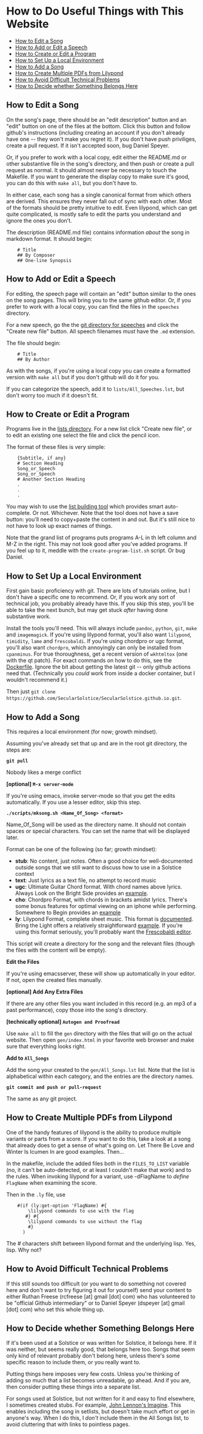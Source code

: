 # How to Do Useful Things with This Website 

* [How to Edit a Song](#how-to-edit-a-song)
* [How to Add or Edit a Speech](#how-to-add-or-edit-a-speech)
* [How to Create or Edit a Program](#how-to-create-or-edit-a-program)
* [How to Set Up a Local Environment](#how-to-set-up-a-local-environment)
* [How to Add a Song](#how-to-add-a-song)
* [How to Create Multiple PDFs from Lilypond](#how-to-create-multiple-pdfs-from-lilypond)
* [How to Avoid Difficult Technical Problems](#how-to-avoid-difficult-technical-problems)
* [How to Decide whether Something Belongs Here](#how-to-decide-whether-something-belongs-here)

## How to Edit a Song

On the song's page, there should be an "edit description" button and an "edit" button on one of the files at the bottom.  Click this button and follow github's instructions (including creating an account if you don't already have one -- they won't make you regret it).  If you don't have push priviliges, create a pull request.  If it isn't accepted soon, bug Daniel Speyer.

Or, if you prefer to work with a local copy, edit either the README.md or other substantive file in the song's directory, and then push or create a pull request as normal.  It should almost never be necessary to touch the Makefile.  If you want to generate the display copy to make sure it's good, you can do this with `make all`, but you don't have to.

In either case, each song has a single canonical format from which others are derived.  This ensures they never fall out of sync with each other.  Most of the formats should be pretty intuitive to edit.  Even lilypond, which can get quite complicated, is mostly safe to edit the parts you understand and ignore the ones you don't.

The description (README.md file) contains information *about* the song in markdown format.  It should begin:

        # Title
        ## By Composer
        ## One-line Synopsis

## How to Add or Edit a Speech

For editing, the speech page will contain an "edit" button similar to the ones on the song pages.  This will bring you to the same github editor.  Or, if you prefer to work with a local copy, you can find the files in the `speeches` directory.

For a new speech, go the the [git directory for speeches](https://github.com/SecularSolstice/SecularSolstice.github.io/tree/master/speeches) and click the "Create new file" button.  All speech filenames *must* have the `.md` extension.

The file should begin:

        # Title
        ## By Author

As with the songs, if you're using a local copy you can create a formatted version with `make all` but if you don't github will do it for you.

If you can categorize the speech, add it to `lists/All_Speeches.lst`, but don't worry too much if it doesn't fit.

## How to Create or Edit a Program

Programs live in the [lists directory](https://github.com/SecularSolstice/SecularSolstice.github.io/tree/master/lists).  For a new list click "Create new file", or to edit an existing one select the file and click the pencil icon.

The format of these files is very simple:

        {Subtitle, if any}
        # Section Heading
        Song_or_Speech
        Song_or_Speech
        # Another Section Heading
        .
        .
        .


You may wish to use the [list building tool](list_building.html) which provides smart auto-complete.  Or not.  Whichever.  Note that the tool does not have a save button: you'll need to copy+paste the content in and out.  But it's still nice to not have to look up exact names of things.

Note that the grand list of programs puts programs A-L in th left column and M-Z in the right.  This may not look good after you've added programs.  If you feel up to it, meddle with the `create-program-list.sh` script.  Or bug Daniel.

## How to Set Up a Local Environment

First gain basic proficiency with git.  There are lots of tutorials online, but I don't have a specific one to recommend.  Or, if you work any sort of technical job, you probably already have this.  If you skip this step, you'll be able to take the next bunch, but may get stuck *after* having done substantive work.

Install the tools you'll need.  This will always include `pandoc`, `python`, `git`, `make` and `imagemagick`.  If you're using lilypond format, you'll also want `lilypond`, `timidity`, `lame` and `frescobaldi`.  If you're using chordpro or ugc format, you'll also want `chordpro`, which annoyingly can only be installed from `cpanminus`.  For true thoroughness, get a recent version of `wkhtmltox` (one with the qt patch).  For exact commands on how to do this, see the [Dockerfile](/.github/workflows/Dockerfile).  Ignore the bit about getting the latest git -- only github actions need that.  (Technically you *could* work from inside a docker container, but I wouldn't recommend it.)

Then just `git clone https://github.com/SecularSolstice/SecularSolstice.github.io.git`.

## How to Add a Song

This requires a local environment (for now; growth mindset).

Assuming you've already set that up and are in the root git directory, the steps are:

**`git pull`**

Nobody likes a merge conflict

**[optional] `M-x server-mode`**

If you're using emacs, invoke server-mode so that you get the edits automatically.  If you use a lesser editor, skip this step.

**`./scripts/mksong.sh <Name_Of_Song> <format>`**

Name_Of_Song will be used as the directory name.  It should not contain spaces or special characters.  You can set the name that will be displayed later.

Format can be one of the following (so far; growth mindset):

* **stub**: No content, just notes.  Often a good choice for well-documented outside songs that we still want to discuss how to use in a Solstice context
* **text**: Just lyrics as a text file, no attempt to record music
* **ugc**: Ultimate Guitar Chord format.  With chord names above lyrics.  Always Look on the Bright Side provides an [example](/Always_Look_on_the_Bright_Side/chord-sheet.ugc).
* **cho**: Chordpro Format, with chords in brackets amidst lyrics.  There's some bonus features for optimal viewing on an iphone while performing.  Somewhere to Begin provides an [example](/Somewhere_to_Begin/chord-sheet.cho)
* **ly**: Lilypond Format, complete sheet music.  This format is [documented](https://lilypond.org/manuals.html).  Bring the Light offers a relatively straightforward [example](/Bring_the_Light/sheet-music.ly).  If you're using this format seriously, you'll probably want the [Frescobaldi editor](https://frescobaldi.org).

This script will create a directory for the song and the relevant files (though the files with the content will be empty).

**Edit the Files**

If you're using emacsserver, these will show up automatically in your editor.  If not, open the created files manually.

**[optional] Add Any Extra Files**

If there are any other files you want included in this record (e.g. an mp3 of a past performance), copy those into the song's directory.

**[technically optional] `Autogen and Proofread`**

Use `make all` to fill the `gen` directory with the files that will go on the actual website.  Then open `gen/index.html` in your favorite web browser and make sure that everything looks right.

**Add to `All_Songs`**

Add the song your created to the `gen/All_Songs.lst` list.  Note that the list is alphabetical within each category, and the entries are the directory names.

**`git commit and push or pull-request`**

The same as any git project.

## How to Create Multiple PDFs from Lilypond

One of the handy features of lilypond is the ability to produce multiple variants or parts from a score.  If you want to do this, take a look at a song that already does to get a sense of what's going on.  Let There Be Love and Winter Is Icumen In are good examples.  Then...

In the makefile, include the added files both in the `FILES_TO_LIST` variable (no, it can't be auto-detected, or at least I couldn't make that work) and to the rules.  When invoking lilypond for a variant, use -dFlagName to *define* `FlagName` when examining the score.

Then in the `.ly` file, use

        #(if (ly:get-option 'FlagName) #{
            \lilypond commands to use with the flag
           #} #{     
            \lilypond commands to use without the flag
            #}
          )

The # characters shift between lilypond format and the underlying lisp.  Yes, lisp.  Why not?

## How to Avoid Difficult Technical Problems

If this still sounds too difficult (or you want to do something not
covered here and don't want to try figuring it out for yourself) send your
content to either Ruthan Freese (rcfreese [at] gmail [dot] com) who
has volunteered to be "official Github intermediary" or to Daniel
Speyer (dspeyer [at] gmail [dot] com) who set this whole thing up.

## How to Decide whether Something Belongs Here

If it's been used at a Solstice or was written for Solstice, it
belongs here.  If it was neither, but seems really good, that belongs
here too.  Songs that seem only kind of relevant probably don't belong
here, unless there's some specific reason to include them, or you
really want to.

Putting things here imposes very few costs.  Unless you're
thinking of adding so much that a list becomes unreadable, go ahead.
And if you are, then consider putting these things into a separate
list.

For songs used at Solstice, but not written for it and easy to find
elsewhere, I sometimes created stubs.  For example, [John Lennon's
Imagine](/Imagine/gen).  This enables including the song in setlists,
but doesn't take much effort or get in anyone's way.  When I do this,
I *don't* include them in the All Songs list, to avoid cluttering that
with links to pointless pages.
